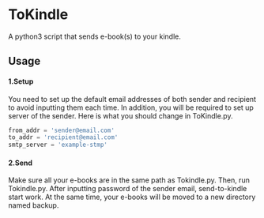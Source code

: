 # ToKindle
A python3 script that sends e-book(s) to your kindle.
## Usage
#### 1.Setup
You need to set up the default email addresses of both sender and recipient to avoid inputting them each time.
In addition, you will be required to set up server of the sender. 
Here is what you should change in ToKindle.py.
```python
from_addr = 'sender@email.com'
to_addr = 'recipient@email.com'
smtp_server = 'example-stmp'
```
#### 2.Send
Make sure all your e-books are in the same path as Tokindle.py. 
Then, run Tokindle.py. After inputting password of the sender email, send-to-kindle start work. At the same time, your e-books will be moved to a new directory named backup. 

